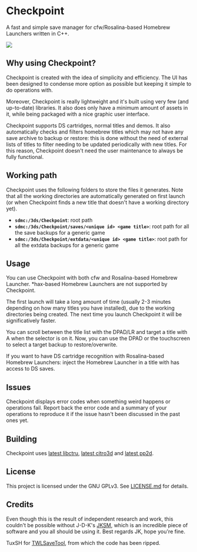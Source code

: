 # Checkpoint

A fast and simple save manager for cfw/Rosalina-based Homebrew Launchers written in C++.

![](https://i.imgur.com/dl6ihmC.png)

## Why using Checkpoint?

Checkpoint is created with the idea of simplicity and efficiency. The UI has been designed to condense more option as possible but keeping it simple to do operations with.

Moreover, Checkpoint is really lightweight and it's built using very few (and up-to-date) libraries. It also does only have a minimum amount of assets in it, while being packaged with a nice graphic user interface.

Checkpoint supports DS cartridges, normal titles and demos. It also automatically checks and filters homebrew titles which may not have any save archive to backup or restore: this is done without the need of external lists of titles to filter needing to be updated periodically with new titles. For this reason, Checkpoint doesn't need the user maintenance to always be fully functional.

## Working path

Checkpoint uses the following folders to store the files it generates. Note that all the working directories are automatically generated on first launch (or when Checkpoint finds a new title that doesn't have a working directory yet).

* **`sdmc:/3ds/Checkpoint`**: root path
* **`sdmc:/3ds/Checkpoint/saves/<unique id> <game title>`**: root path for all the save backups for a generic game
* **`sdmc:/3ds/Checkpoint/extdata/<unique id> <game title>`**: root path for all the extdata backups for a generic game

## Usage

You can use Checkpoint with both cfw and Rosalina-based Homebrew Launcher. *hax-based Homebrew Launchers are not supported by Checkpoint.

The first launch will take a long amount of time (usually 2-3 minutes depending on how many titles you have installed), due to the working directories being created. The next time you launch Checkpoint it will be significatively faster.

You can scroll between the title list with the DPAD/LR and target a title with A when the selector is on it. Now, you can use the DPAD or the touchscreen to select a target backup to restore/overwrite.

If you want to have DS cartridge recognition with Rosalina-based Homebrew Launchers: inject the Homebrew Launcher in a title with has access to DS saves.

## Issues

Checkpoint displays error codes when something weird happens or operations fail. Report back the error code and a summary of your operations to reproduce it if the issue hasn't been discussed in the past ones yet.

## Building

Checkpoint uses [latest libctru](https://github.com/smealum/ctrulib), [latest citro3d](https://github.com/fincs/citro3d) and [latest pp2d](https://github.com/BernardoGiordano/pp2d).

## License

This project is licensed under the GNU GPLv3. See [LICENSE.md](https://github.com/BernardoGiordano/Checkpoint/blob/master/LICENSE) for details.

## Credits

Even though this is the result of independent research and work, this couldn't be possible without J-D-K's [JKSM](https://github.com/J-D-K/JKSM), which is an incredible piece of software and you all should be using it. Best regards JK, hope you're fine.

TuxSH for [TWLSaveTool](https://github.com/TuxSH/TWLSaveTool), from which the code has been ripped.